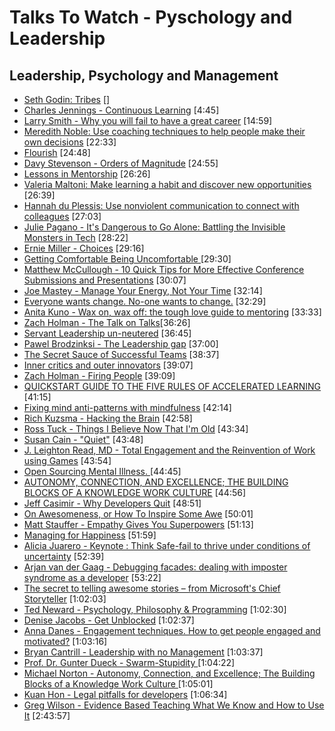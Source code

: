 # Talks To Watch - Pyschology and Leadership

## Leadership, Psychology and Management

- [Seth Godin: Tribes](https://vimeo.com/2090774)  []
- [Charles Jennings - Continuous Learning](https://www.youtube.com/watch?v=LFmPfbeDLBc)  [4:45]
- [Larry Smith - Why you will fail to have a great career](https://www.youtube.com/watch?v=iKHTawgyKWQ)  [14:59]
- [Meredith Noble: Use coaching techniques to help people make their own decisions](https://vimeo.com/128634479)  [22:33]
- [Flourish](https://vimeo.com/channels/thersa/26720639)  [24:48]
- [Davy Stevenson - Orders of Magnitude](https://www.youtube.com/watch?v=_YyzLKhjpiI)  [24:55]
- [Lessons in Mentorship](https://www.youtube.com/watch?v=2uzvH2uR3-I) [26:26]
- [Valeria Maltoni: Make learning a habit and discover new opportunities](https://vimeo.com/128538941)  [26:39]
- [Hannah du Plessis: Use nonviolent communication to connect with colleagues](https://vimeo.com/128634090)  [27:03]
- [Julie Pagano - It's Dangerous to Go Alone: Battling the Invisible Monsters in Tech](https://www.youtube.com/watch?v=1i8ylq4j_EY) [28:22]
- [Ernie Miller - Choices](https://www.youtube.com/watch?v=_5D0rBIEsZc)  [29:16]
- [Getting Comfortable Being Uncomfortable ](https://www.youtube.com/watch?v=9qkef7IXn6s) [29:30]
- [Matthew McCullough - 10 Quick Tips for More Effective Conference Submissions and Presentations](https://www.youtube.com/watch?v=fJz4JJIchaY)  [30:07]
- [Joe Mastey - Manage Your Energy, Not Your Time](https://www.youtube.com/watch?v=40tblq40AkQ) [32:14]
- [Everyone wants change. No-one wants to change.](https://vimeo.com/190929281) [32:29]
- [Anita Kuno - Wax on, wax off: the tough love guide to mentoring](https://www.youtube.com/watch?v=14CkSRnekRY) [33:33]
- [Zach Holman - The Talk on Talks](http://devslovebacon.com/conferences/bacon-2014/talks/the-talk-on-talks)[36:26]
- [Servant Leadership un-neutered](https://vimeo.com/191064322) [36:45]
- [Pawel Brodzinksi - The Leadership gap](https://vimeo.com/115962902)  [37:00]
- [The Secret Sauce of Successful Teams](https://vimeo.com/191020872) [38:37]
- [Inner critics and outer innovators](https://vimeo.com/190924545) [39:07]
- [Zach Holman - Firing People](https://www.youtube.com/watch?v=dxGen7sPWTw)  [39:09]
- [QUICKSTART GUIDE TO THE FIVE RULES OF ACCELERATED LEARNING](https://vimeo.com/144795023)  [41:15]
- [Fixing mind anti-patterns with mindfulness](https://vimeo.com/191078784) [42:14]
- [Rich Kuzsma - Hacking the Brain](https://www.youtube.com/watch?v=YEpWr1PknIU) [42:58]
- [Ross Tuck - Things I Believe Now That I'm Old](https://www.youtube.com/watch?v=ZBiexI2mv-k) [43:34]
- [Susan Cain - "Quiet"](https://www.youtube.com/watch?v=AzlCIS072_Y)  [43:48]
- [J. Leighton Read, MD - Total Engagement and the Reinvention of Work using Games](https://vimeo.com/43250464)  [43:54]
- [Open Sourcing Mental Illness. ](https://www.youtube.com/watch?v=h1Pwp1XTnBk) [44:45]
- [AUTONOMY, CONNECTION, AND EXCELLENCE; THE BUILDING BLOCKS OF A KNOWLEDGE WORK CULTURE](https://vimeo.com/144862097) [44:56]
- [Jeff Casimir - Why Developers Quit](https://www.youtube.com/watch?v=JgEgtKKAabg) [48:51]
- [On Awesomeness, or How To Inspire Some Awe](https://channel9.msdn.com/Events/Ignite/Microsoft-Ignite-New-Zealand-2015/M113)  [50:01]
- [Matt Stauffer - Empathy Gives You Superpowers](https://www.youtube.com/watch?v=fMFjO2szDnk) [51:13]
- [Managing for Happiness](https://vimeo.com/190990853) [51:59]
- [Alicia Juarero - Keynote : Think Safe-fail to thrive under conditions of uncertainty](https://vimeo.com/143055623)  [52:39]
- [Arjan van der Gaag  - Debugging facades: dealing with imposter syndrome as a developer](https://www.youtube.com/watch?v=wKz7mOZ4P-A) [53:22]
- [The secret to telling awesome stories – from Microsoft's Chief Storyteller](https://channel9.msdn.com/Events/Ignite/Microsoft-Ignite-New-Zealand-2015/M112)  [1:02:03]
- [Ted Neward - Psychology, Philosophy & Programming](https://www.youtube.com/watch?v=XShcmCBK93E) [1:02:30]
- [Denise Jacobs - Get Unblocked](https://vimeo.com/131640717)  [1:02:37]
- [Anna Danes - Engagement techniques. How to get people engaged and motivated?](https://vimeo.com/131641617)  [1:03:16]
- [Bryan Cantrill - Leadership with no Management](https://www.youtube.com/watch?v=bGkVM1B5NuI) [1:03:37]
- [Prof. Dr. Gunter Dueck - Swarm-Stupidity ](https://www.youtube.com/watch?v=i-hsD2gnuRU) [1:04:22]
- [Michael Norton - Autonomy, Connection, and Excellence; The Building Blocks of a Knowledge Work Culture ](https://vimeo.com/154049610)  [1:05:01]
- [Kuan Hon - Legal pitfalls for developers](https://vimeo.com/153779115)  [1:06:34]
- [Greg Wilson - Evidence Based Teaching What We Know and How to Use It](https://www.youtube.com/watch?v=kmVKGxPlTvc) [2:43:57]
